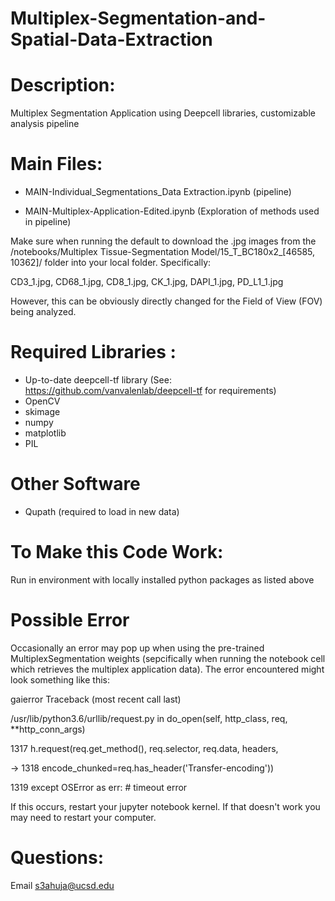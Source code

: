 # Multiplex-Segmentation-and-Spatial-Data-Extraction



# Description: 
Multiplex Segmentation Application using Deepcell libraries, customizable analysis pipeline


# Main Files:
- MAIN-Individual_Segmentations_Data Extraction.ipynb (pipeline)

- MAIN-Multiplex-Application-Edited.ipynb (Exploration of methods used in pipeline)
   
Make sure when running the default to download the .jpg images from the /notebooks/Multiplex Tissue-Segmentation Model/15_T_BC180x2_[46585, 10362]/ folder into your local folder. Specifically:

CD3_1.jpg, CD68_1.jpg, CD8_1.jpg, CK_1.jpg, DAPI_1.jpg, PD_L1_1.jpg

However, this can be obviously directly changed for the Field of View (FOV) being analyzed.



# Required Libraries :

- Up-to-date deepcell-tf library (See: https://github.com/vanvalenlab/deepcell-tf for requirements)
- OpenCV
- skimage
- numpy
- matplotlib
- PIL

# Other Software

- Qupath (required to load in new data)


# To Make this Code Work:
Run in environment with locally installed python packages as listed above 

# Possible Error 
Occasionally an error may pop up when using the pre-trained MultiplexSegmentation weights (sepcifically when running the notebook cell which retrieves the multiplex application data). The error encountered might look something like this:

gaierror                                  Traceback (most recent call last)

/usr/lib/python3.6/urllib/request.py in do_open(self, http_class, req, **http_conn_args)
   
   1317                 h.request(req.get_method(), req.selector, req.data, headers,

 -> 1318                           encode_chunked=req.has_header('Transfer-encoding'))

   1319             except OSError as err: # timeout error


If this occurs, restart your jupyter notebook kernel. If that doesn't work you may need to restart your computer.

# Questions:
Email s3ahuja@ucsd.edu


